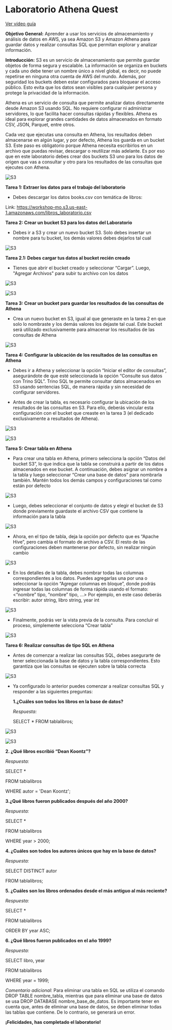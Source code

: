# Laboratorio Athena Quest

[Ver vídeo guía](https://workshopde-videos-lab.s3.us-east-1.amazonaws.com/lab_athena.mp4)

**Objetivo General:**  Aprender a usar los servicios de almacenamiento y análisis de datos en AWS, ya sea Amazon S3 y Amazon Athena para guardar datos y realizar consultas SQL que permitan explorar y analizar información.

**Introducción:**  S3 es un servicio de almacenamiento que permite guardar objetos de forma segura y escalable. La información se organiza en buckets y cada uno debe tener un nombre único a nivel global, es decir, no puede repetirse en ninguna otra cuenta de AWS del mundo. Además, por seguridad los buckets deben estar configurados para bloquear el acceso público. Esto evita que los datos sean visibles para cualquier persona y protege la privacidad de la información. 

Athena es un servicio de consulta que permite analizar datos directamente desde Amazon S3 usando SQL. No requiere configurar ni administrar servidores, lo que facilita hacer consultas rápidas y flexibles. Athena es ideal para explorar grandes cantidades de datos almacenados en formato CSV, JSON, Parquet, entre otros. 

Cada vez que ejecutas una consulta en Athena, los resultados deben almacenarse en algún lugar, y por defecto, Athena los guarda en un bucket S3. Este paso es obligatorio porque Athena necesita escribirlos en un archivo que puedas revisar, descargar o reutilizar más adelante. Es por eso que en este laboratorio debes crear dos buckets S3 uno para los datos de origen que vas a consultar y otro para los resultados de las consultas que ejecutes con Athena.

![S3](https://raw.githubusercontent.com/iscatalan/arquitecturas/refs/heads/main/Arquitectura%20Athena.png)

**Tarea 1: Extraer los datos para el trabajo del laboratorio**

- Debes descargar los datos books.csv con temática de libros:

Link: https://workshop-mo.s3.us-east-1.amazonaws.com/libros_laboratorio.csv


**Tarea 2: Crear un bucket S3 para los datos del Laboratorio**

- Debes ir a S3 y crear un nuevo bucket S3. Solo debes insertar un nombre para tu bucket, los demás valores debes dejarlos tal cual

![S3](https://raw.githubusercontent.com/iscatalan/arquitecturas/refs/heads/main/athena%20(16).jpg)

**Tarea 2.1: Debes cargar tus datos al bucket recién creado**

- Tienes que abrir el bucket creado y seleccionar “Cargar”. Luego, "Agregar Archivos" para subir tu archivo con los datos

![S3](https://raw.githubusercontent.com/iscatalan/arquitecturas/refs/heads/main/athena%20(1).jpg)

![S3](https://raw.githubusercontent.com/iscatalan/arquitecturas/refs/heads/main/athena%20(4).jpg)

**Tarea 3: Crear un bucket para guardar los resultados de las consultas de Athena**

- Crea un nuevo bucket en S3, igual al que generaste en la tarea 2 en que solo lo nombraste y los demás valores los dejaste tal cual. Este bucket será utilizado exclusivamente para almacenar los resultados de las consultas de Athena

![S3](https://raw.githubusercontent.com/iscatalan/arquitecturas/refs/heads/main/Captura%20de%20pantalla%202025-07-17%20215631.png) 

**Tarea 4: Configurar la ubicación de los resultados de las consultas en Athena**
 
- Debes ir a Athena y seleccionar la opción “Iniciar el editor de consultas”, asegurándote de que esté seleccionada la opción “Consulte sus datos con Trino SQL”.
Trino SQL te permite consultar datos almacenados en S3 usando sentencias SQL, de manera rápida y sin necesidad de configurar servidores.

- Antes de crear la tabla, es necesario configurar la ubicación de los resultados de las consultas en S3. Para ello, deberás vincular esta configuración con el bucket que creaste en la tarea 3 (el dedicado exclusivamente a resultados de Athena).

![S3](https://raw.githubusercontent.com/iscatalan/arquitecturas/refs/heads/main/athena%20(5).jpg) 

![S3](https://raw.githubusercontent.com/iscatalan/arquitecturas/refs/heads/main/athena%20(6).jpg) 

**Tarea 5: Crear tabla en Athena**
- Para crear una tabla en Athena, primero selecciona la opción “Datos del bucket S3”, lo que indica que la tabla se construirá a partir de los datos almacenados en ese bucket. A continuación, debes asignar un nombre a la tabla y luego seleccionar “Crear una base de datos” para nombrarla también. Mantén todos los demás campos y configuraciones tal como están por defecto

![S3](https://raw.githubusercontent.com/iscatalan/arquitecturas/refs/heads/main/athena%20(10).jpg)

- Luego, debes seleccionar el conjunto de datos y elegir el bucket de S3 donde previamente guardaste el archivo CSV que contiene la información para la tabla

![S3](https://raw.githubusercontent.com/iscatalan/arquitecturas/refs/heads/main/athena%20(11).jpg)

- Ahora, en el tipo de tabla, deja la opción por defecto que es “Apache Hive”, pero cambia el formato de archivo a CSV.
El resto de las configuraciones deben mantenerse por defecto, sin realizar ningún cambio 

![S3](https://raw.githubusercontent.com/iscatalan/arquitecturas/refs/heads/main/athena%20(12).jpg)

- En los detalles de la tabla, debes nombrar todas las columnas correspondientes a los datos. Puedes agregarlas una por una o seleccionar la opción “Agregar columnas en bloque”, donde podrás ingresar todas las columnas de forma rápida usando el formato:
<“nombre” tipo, “nombre” tipo, ...>
Por ejemplo, en este caso deberás escribir:
autor string, libro string, year int 

![S3](https://raw.githubusercontent.com/iscatalan/arquitecturas/refs/heads/main/athena%20(13).jpg)

- Finalmente, podrás ver la vista previa de la consulta. Para concluir el proceso, simplemente selecciona “Crear tabla”

![S3](https://raw.githubusercontent.com/iscatalan/arquitecturas/refs/heads/main/athena%20(14).jpg)

**Tarea 6: Realizar consultas de tipo SQL en Athena**
- Antes de comenzar a realizar las consultas SQL, debes asegurarte de tener seleccionada la base de datos y la tabla correspondientes. Esto garantiza que las consultas se ejecuten sobre la tabla correcta

![S3](https://raw.githubusercontent.com/iscatalan/arquitecturas/refs/heads/main/athena%20(15).jpg)

- Ya configurado lo anterior puedes comenzar a realizar consultas SQL y responder a las siguientes preguntas:
  
  **1.¿Cuáles son todos los libros en la base de datos?** 
  
  *Respuesta:*

  SELECT * FROM tablalibros;

![S3](https://raw.githubusercontent.com/iscatalan/arquitecturas/refs/heads/main/Captura%20de%20pantalla%202025-07-17%20233322.png)

![S3](https://raw.githubusercontent.com/iscatalan/arquitecturas/refs/heads/main/Captura%20de%20pantalla%202025-07-17%20233952.png)

  **2. ¿Qué libros escribió “Dean Koontz”?**

  *Respuesta:*
  
  SELECT * 
  
  FROM tablalibros
  
  WHERE autor = 'Dean Koontz';


  **3.¿Qué libros fueron publicados después del año 2000?**

   *Respuesta:*

  SELECT * 
  
  FROM tablalibros
  
  WHERE year > 2000;

  **4. ¿Cuáles son todos los autores únicos que hay en la base de datos?**

   *Respuesta:*

  SELECT DISTINCT autor 
  
  FROM tablalibros;

  **5. ¿Cuáles son los libros ordenados desde el más antiguo al más reciente?**

  *Respuesta:*

  SELECT * 
  
  FROM tablalibros
  
  ORDER BY year ASC;


  **6. ¿Qué libros fueron publicados en el año 1999?**

   *Respuesta:*

  SELECT libro, year
  
  FROM tablalibros
  
  WHERE year = 1999;




*Comentario adicional*: Para eliminar una tabla en SQL se utiliza el comando DROP TABLE nombre_tabla, mientras que para eliminar una base de datos se usa DROP DATABASE nombre_base_de_datos. Es importante tener en cuenta que, antes de eliminar una base de datos, se deben eliminar todas las tablas que contiene. De lo contrario, se generará un error.

  

**¡Felicidades, has completado el laboratorio!**



